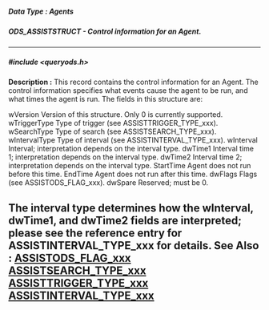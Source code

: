 ##### Data Type : Agents
##### ODS_ASSISTSTRUCT - Control information for an Agent.
---
##### #include <queryods.h>
**Description :**
This record contains the control information for an Agent.  The control 
information specifies what events cause the agent to be run, and what times the 
agent is run.  The fields in this structure are:

wVersion  Version of this structure. Only 0 is currently supported.
wTriggerType  Type of trigger (see ASSISTTRIGGER_TYPE_xxx).
wSearchType  Type of search (see ASSISTSEARCH_TYPE_xxx).
wIntervalType  Type of interval (see ASSISTINTERVAL_TYPE_xxx).
wInterval  Interval;  interpretation depends on the interval type.
dwTime1  Interval time 1;  interpretation depends on the interval type.
dwTime2  Interval time 2;  interpretation depends on the interval type.
StartTime  Agent does not run before this time.
EndTime  Agent does not run after this time.
dwFlags  Flags (see ASSISTODS_FLAG_xxx).
dwSpare  Reserved;  must be 0.

The interval type determines how the wInterval, dwTime1, and dwTime2 fields are 
interpreted;  please see the reference entry for ASSISTINTERVAL_TYPE_xxx for 
details.
**See Also :**
[ASSISTODS_FLAG_xxx](D:/md_files/ASSISTODS_FLAG_xxx.md)
[ASSISTSEARCH_TYPE_xxx](D:/md_files/ASSISTSEARCH_TYPE_xxx.md)
[ASSISTTRIGGER_TYPE_xxx](D:/md_files/ASSISTTRIGGER_TYPE_xxx.md)
[ASSISTINTERVAL_TYPE_xxx](D:/md_files/ASSISTINTERVAL_TYPE_xxx.md)
---
